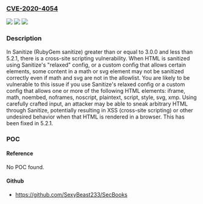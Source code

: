 ### [CVE-2020-4054](https://cve.mitre.org/cgi-bin/cvename.cgi?name=CVE-2020-4054)
![](https://img.shields.io/static/v1?label=Product&message=Sanitize&color=blue)
![](https://img.shields.io/static/v1?label=Version&message=n%2Fa&color=blue)
![](https://img.shields.io/static/v1?label=Vulnerability&message=CWE-79%3A%20Improper%20Neutralization%20of%20Input%20During%20Web%20Page%20Generation%20('Cross-site%20Scripting')&color=brighgreen)

### Description

In Sanitize (RubyGem sanitize) greater than or equal to 3.0.0 and less than 5.2.1, there is a cross-site scripting vulnerability. When HTML is sanitized using Sanitize's "relaxed" config, or a custom config that allows certain elements, some content in a math or svg element may not be sanitized correctly even if math and svg are not in the allowlist. You are likely to be vulnerable to this issue if you use Sanitize's relaxed config or a custom config that allows one or more of the following HTML elements: iframe, math, noembed, noframes, noscript, plaintext, script, style, svg, xmp. Using carefully crafted input, an attacker may be able to sneak arbitrary HTML through Sanitize, potentially resulting in XSS (cross-site scripting) or other undesired behavior when that HTML is rendered in a browser. This has been fixed in 5.2.1.

### POC

#### Reference
No POC found.

#### Github
- https://github.com/SexyBeast233/SecBooks


